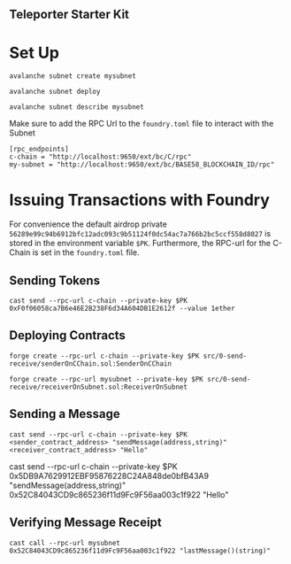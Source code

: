 ## Teleporter Starter Kit

# Set Up

```
avalanche subnet create mysubnet
```

```
avalanche subnet deploy
```

```
avalanche subnet describe mysubnet
```

Make sure to add the RPC Url to the `foundry.toml` file to interact with the Subnet

```
[rpc_endpoints]
c-chain = "http://localhost:9650/ext/bc/C/rpc"
my-subnet = "http://localhost:9650/ext/bc/BASE58_BLOCKCHAIN_ID/rpc"
```


# Issuing Transactions with Foundry

For convenience the default airdrop private `56289e99c94b6912bfc12adc093c9b51124f0dc54ac7a766b2bc5ccf558d8027` is stored in the environment variable `$PK`. Furthermore, the RPC-url for the C-Chain is set in the `foundry.toml` file. 


## Sending Tokens
```
cast send --rpc-url c-chain --private-key $PK 0xF0f06058ca7B6e46E2B238F6d34A604DB1E2612f --value 1ether 
```

## Deploying Contracts
```
forge create --rpc-url c-chain --private-key $PK src/0-send-receive/senderOnCChain.sol:SenderOnCChain

```

```
forge create --rpc-url mysubnet --private-key $PK src/0-send-receive/receiverOnSubnet.sol:ReceiverOnSubnet

```

## Sending a Message
```
cast send --rpc-url c-chain --private-key $PK <sender_contract_address> "sendMessage(address,string)" <receiver_contract_address> "Hello"
```

cast send --rpc-url c-chain --private-key $PK 0x5DB9A7629912EBF95876228C24A848de0bfB43A9 "sendMessage(address,string)" 0x52C84043CD9c865236f11d9Fc9F56aa003c1f922 "Hello"

## Verifying Message Receipt
```
cast call --rpc-url mysubnet 0x52C84043CD9c865236f11d9Fc9F56aa003c1f922 "lastMessage()(string)"
```